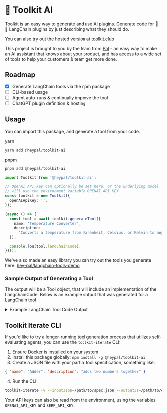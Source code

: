 # 🧰 Toolkit AI

Toolkit is an easy way to generate and use AI plugins. Generate code for 🦜 🔗 LangChain plugins by just describing what they should do.

You can also try out the hosted version at [toolkit.club](https://toolkit.club)

This project is brought to you by the team from [Pal](https://www.heypal.chat) - an easy way to make an AI assistant that knows about your product, and has access to a wide set of tools to help your customers & team get more done.

## Roadmap
- [x] Generate LangChain tools via the npm package
- [ ] CLI-based usage
- [ ] Agent auto-runs & continually improve the tool
- [ ] ChatGPT plugin definition & hosting

## Usage
You can import this package, and generate a tool from your code. 

yarn
```js
yarn add @heypal/toolkit-ai
```

pnpm
```js
pnpm add @heypal/toolkit-ai
```

```typescript
import Toolkit from '@heypal/toolkit-ai';

// OpenAI API key can optionally be set here, or the underlying model
// will use the environment variable OPENAI_API_KEY
const toolkit = new Toolkit({
  openAIApiKey: '',
});

(async () => {
  const tool = await toolkit.generateTool({
    name: 'Temperature Converter',
    description:
      'Converts a temperature from Farenheit, Celsius, or Kelvin to any other unit.',
  });

  console.log(tool.langChainCode);
})();
```

We've also made an easy library you can try out the tools you generate here: 
[hey-pal/langchain-tools-demo](https://github.com/hey-pal/langchain-tools-demo)

### Sample Output of Generating a Tool

The output will be a Tool object, that will include an implementation of the LangchainCode. Below is an example output that was generated for a LangChain tool

<details>
<summary>Example LangChain Tool Code Output</summary>

```javascript
import { Tool } from 'langchain/agents';
import Ajv from 'ajv';

// The following is the actual code that will be
// run by the tool when it is called
function call({ value, fromUnit, toUnit }) {
  let convertedValue;

  if (fromUnit === "Fahrenheit") {
    if (toUnit === "Celsius") {
      convertedValue = ((value - 32) * 5) / 9;
    } else if (toUnit === "Kelvin") {
      convertedValue = ((value - 32) * 5) / 9 + 273.15;
    } else {
      convertedValue = value;
    }
  } else if (fromUnit === "Celsius") {
    if (toUnit === "Fahrenheit") {
      convertedValue = (value * 9) / 5 + 32;
    } else if (toUnit === "Kelvin") {
      convertedValue = value + 273.15;
    } else {
      convertedValue = value;
    }
  } else if (fromUnit === "Kelvin") {
    if (toUnit === "Fahrenheit") {
      convertedValue = ((value - 273.15) * 9) / 5 + 32;
    } else if (toUnit === "Celsius") {
      convertedValue = value - 273.15;
    } else {
      convertedValue = value;
    }
  }

  return { convertedValue };
}

// This is a class that corresponds to the Langchain tool definition
// https://js.langchain.com/docs/modules/agents/tools/
// It validates the input & output against the schemas
// and then it calls the tool code
class TemperatureConverter extends Tool {
  name = 'temperature-converter';
  
  description = `Converts a temperature from Fahrenheit, Celsius, or Kelvin to any other unit. The action input should adhere to this JSON schema:
{{"type":"object","properties":{{"value":{{"type":"number","description":"The temperature value to be converted."}},"fromUnit":{{"type":"string","enum":["Fahrenheit","Celsius","Kelvin"],"description":"The unit of the input temperature value."}},"toUnit":{{"type":"string","enum":["Fahrenheit","Celsius","Kelvin"],"description":"The unit to which the temperature value should be converted."}}}},"required":["value","fromUnit","toUnit"]}}`;
  
  ajv = new Ajv();

  inputSchema = {
    "type": "object",
    "properties": {
      "value": {
        "type": "number",
        "description": "The temperature value to be converted."
      },
      "fromUnit": {
        "type": "string",
        "enum": [
          "Fahrenheit",
          "Celsius",
          "Kelvin"
        ],
        "description": "The unit of the input temperature value."
      },
      "toUnit": {
        "type": "string",
        "enum": [
          "Fahrenheit",
          "Celsius",
          "Kelvin"
        ],
        "description": "The unit to which the temperature value should be converted."
      }
    },
    "required": [
      "value",
      "fromUnit",
      "toUnit"
    ]
  };
  
  outputSchema = {
    "type": "object",
    "properties": {
      "convertedValue": {
        "type": "number",
        "description": "The converted temperature value in the desired unit."
      }
    },
    "required": [
      "convertedValue"
    ]
  };

  validate(data, schema) {
    if (schema) {
      const validateSchema = this.ajv.compile(schema);
      if (!validateSchema(data)) {
        throw new Error(this.ajv.errorsText(validateSchema.errors));
      }
    }
  }

  async _call(arg) {
    let output;
    try {
      const input = JSON.parse(arg);
      this.validate(input, this.inputSchema);
      output = await call(input);
      try {
        this.validate(output, this.outputSchema);
      } catch (err) {
        throw new Error(`${err.message}: ${JSON.stringify(output)}`);
      }
    } catch (err) {
      output = { error: err.message || err };
    }
    return JSON.stringify(output);
  }
}

export default TemperatureConverter;
```
</details>

## Toolkit Iterate CLI

If you'd like to try a longer-running tool generation process that utilizes self-evaluating agents, you can use the `toolkit-iterate` CLI:

1. Ensure [Docker](https://docs.docker.com/engine/install/) is installed on your system
2. Install this package globally: `npm install -g @heypal/toolkit-ai`
3. Create a JSON file with your partial tool specification, something like:
```json
{ "name": "Adder", "description": "Adds two numbers together" }
```
4. Run the CLI:
```sh
toolkit-iterate -v --inputJson=/path/to/spec.json --outputJs=/path/to/output.js --openAIApiKey=xyz --serpApiKey=xyz
```

Your API keys can also be read from the environment, using the variables `OPENAI_API_KEY` and `SERP_API_KEY`.
